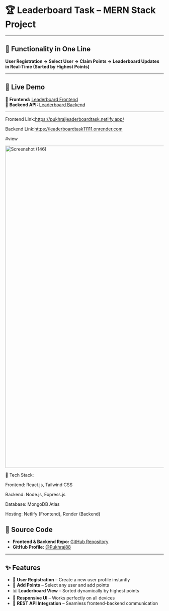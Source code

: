 # 🏆 Leaderboard Task – MERN Stack Project

---

## 📌 Functionality in One Line
**User Registration → Select User → Claim Points → Leaderboard Updates in Real-Time  (Sorted by Highest Points)**

---

## 🚀 Live Demo
🔗 **Frontend:** [Leaderboard Frontend](https://pukhrajleaderboardtask.netlify.app/)  
🔗 **Backend API:** [Leaderboard Backend](https://leaderboardtask11111.onrender.com)  

---

Frontend LInk:https://pukhrajleaderboardtask.netlify.app/ 

Backend Link:https://leaderboardtask11111.onrender.com 

#view

<img width="1280" height="1024" alt="Screenshot (146)" src="https://github.com/user-attachments/assets/74294fe9-393d-4f7b-bffe-d550872adaa7" />


🧠 Tech Stack: 

Frontend: React.js, Tailwind CSS 

Backend: Node.js, Express.js 

Database: MongoDB Atlas 

Hosting: Netlify (Frontend), Render (Backend) 

 

## 📁 Source Code
- **Frontend & Backend Repo:** [GitHub Repository](https://github.com/Pukhraj88/leaderboardtask1)  
- **GitHub Profile:** [@Pukhraj88](https://github.com/Pukhraj88)  

---

## ✨ Features
- 📝 **User Registration** – Create a new user profile instantly  
- 🎯 **Add Points** – Select any user and add points  
- 📊 **Leaderboard View** – Sorted dynamically by highest points  
- 📱 **Responsive UI** – Works perfectly on all devices  
- 🔗 **REST API Integration** – Seamless frontend-backend communication  
 
